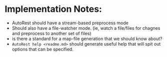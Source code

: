 # Implementation Notes:
 - AutoRest should have a stream-based preprocess mode
 - Should also have a file-watcher mode. (ie, watch a file/files for chagnes and preprocess to another set of files)
 - is there a standard for a map-file generation that we should know about?
 - `AutoRest help <readme.md>` should generate useful help that will spit out options that can be specified.